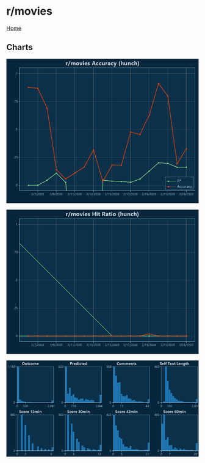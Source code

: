 # r/movies

[Home](../index.md)

## Charts

![r/movies R² (hunch)](../images/hunch_movies_Accuracy.png "r/movies R² (hunch)")

![r/movies Hit Ratio (hunch)](../images/hunch_movies_HitRatio.png "r/movies Hit Ratio (hunch)")

![r/movies Distributions (hunch)](../images/hunch_movies_Distributions.png "r/movies Distributions (hunch)")

